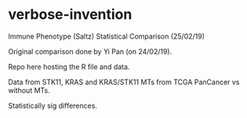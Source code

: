 # verbose-invention
Immune Phenotype (Saltz) Statistical Comparison (25/02/19)

Original comparison done by Yi Pan (on 24/02/19).

Repo here hosting the R file and data.

Data from STK11, KRAS and KRAS/STK11 MTs from TCGA PanCancer vs without MTs.

Statistically sig differences.
